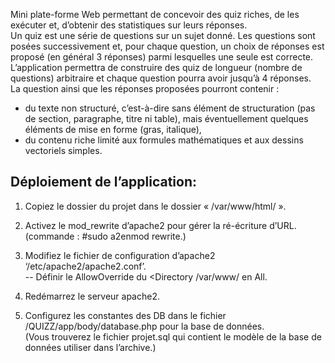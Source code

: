 Mini plate-forme Web permettant de concevoir des quiz riches, de les exécuter et, d’obtenir des statistiques sur leurs réponses.  
Un quiz est une série de questions sur un sujet donné. Les questions sont posées successivement et, pour chaque
question, un choix de réponses est proposé (en général 3 réponses) parmi lesquelles une seule est correcte.  
L’application permettra de construire des quiz de longueur (nombre de questions) arbitraire et chaque question
pourra avoir jusqu’à 4 réponses.  
La question ainsi que les réponses proposées pourront contenir :  
* du texte non structuré, c’est-à-dire sans élément de structuration (pas de section, paragraphe, titre ni table),
mais éventuellement quelques éléments de mise en forme (gras, italique),  
* du contenu riche limité aux formules mathématiques et aux dessins vectoriels simples.  
  
## Déploiement de l’application:  
  
1. Copiez le dossier du projet dans le dossier « /var/www/html/ ».  
  
2. Activez le mod_rewrite d’apache2 pour gérer la ré-écriture d’URL.  
(commande :  #sudo a2enmod rewrite.)  
  
3. Modifiez le fichier de configuration d’apache2 ‘/etc/apache2/apache2.conf’.  
-- Définir le AllowOverride du <Directory /var/www/ en All.  
  
4. Redémarrez le serveur apache2.  
  
5. Configurez les constantes des DB dans le fichier /QUIZZ/app/body/database.php pour la base de données.  
(Vous trouverez le fichier projet.sql qui contient le modèle de la base de données utiliser dans l’archive.) 
    
